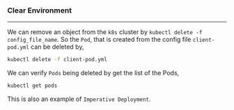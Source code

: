 ### Clear Environment

---

We can remove an object from the `k8s` cluster by `kubectl delete -f config_file_name`. So the `Pod`, that is created from the config file `client-pod.yml` can be deleted by,

```bash
kubectl delete -f client-pod.yml
```

We can verify `Pods` being deleted by get the list of the Pods,

```bash
kubectl get pods
```

This is also an example of `Imperative Deployment`.

